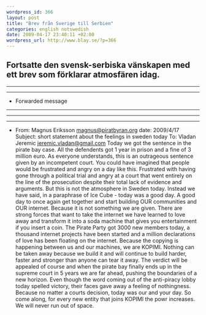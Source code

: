 ```yaml
--- 
wordpress_id: 366 
layout: post
title: "Brev från Sverige till Serbien" 
categories: english notswedish
date: 2009-04-17 23:40:11 +02:00 
wordpress_url: http://www.blay.se/?p=366 
---
```


Fortsatte den svensk-serbiska vänskapen med ett brev som förklarar atmosfären idag. 
---


---


---

- Forwarded message 
---


---


---

- From: Magnus Eriksson <magnus@piratbyran.org> 
date: 2009/4/17 Subject: short statement about the feelings in sweden today To: Vladan Jeremic <jeremic.vladan@gmail.com> Today we got the sentence in the pirate bay case. All the defendents got 1 year in prison and a fine of 3 million euro. As everyone understands, this is an outrageous sentence given by an incompetent court. You could have imagined that people would be frustrated and angry on a day like this. Frustrated with having gone through a political trial and angry at a court that went entirely on the line of the prosecution despite their total lack of evidence and arguments. But this is not the atmosphere in Sweden today. Instead we have said, in a paraphrase of Ice Cube - today was a good day. A good day to once again get together and start building OUR communities and OUR internet. Because it is not something we are given. There are strong forces that want to take the internet we have learned to love away and transform it into a soda machine that gives you entertainment if you insert a coin. The Pirate Party got 3000 new members today, a thousand internet projects have been started and a million declarations of love has been floating on the internet. Because the copying is happening between us and our machines, we are KOPIMI. Nothing can be taken away because we build it and will continue to build harder, faster and stronger than anyone can tear it away. The verdict will be appealed of course and when the pirate bay finally ends up in the supreme court in 5 years we are far ahead, pushing the boundaries of a new horizon. Even though the word coming out of the anti-piracy lobby today spelled victory, their faces gave away a feeling of nothingness. Because no matter a courts decision, today was our and your day. So come along, for every new entity that joins KOPIMI the powr increases. We will never run out of space. 